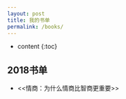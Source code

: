 ```yaml
---
layout: post
title: 我的书单
permalink: /books/
---
```


* content
{:toc}


2018书单
-----------------------------------------------------------------

+ <<情商：为什么情商比智商更重要>>
